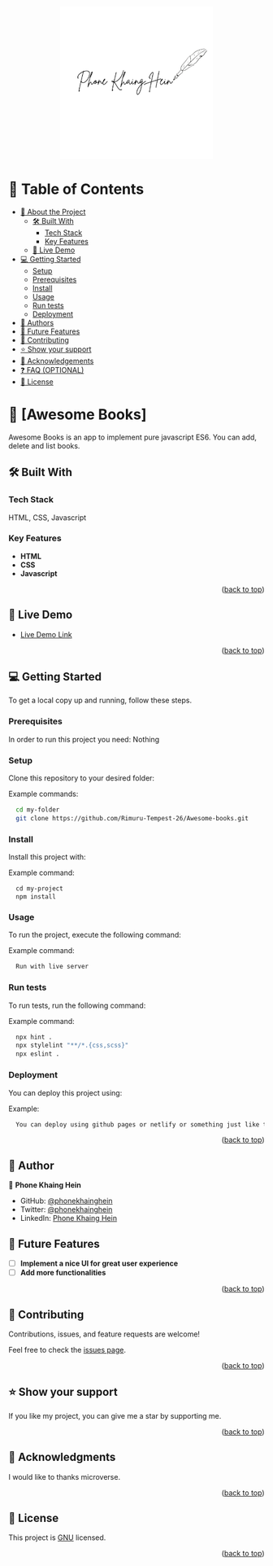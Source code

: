 <a name="readme-top"></a>

<div align="center">
  <img src="signature.png" alt="logo" width="300"  height="auto" />
  <br/>
</div>

<!-- TABLE OF CONTENTS -->

# 📗 Table of Contents

- [📖 About the Project](#about-project)
  - [🛠 Built With](#built-with)
    - [Tech Stack](#tech-stack)
    - [Key Features](#key-features)
  - [🚀 Live Demo](#live-demo)
- [💻 Getting Started](#getting-started)
  - [Setup](#setup)
  - [Prerequisites](#prerequisites)
  - [Install](#install)
  - [Usage](#usage)
  - [Run tests](#run-tests)
  - [Deployment](#deployment)
- [👥 Authors](#authors)
- [🔭 Future Features](#future-features)
- [🤝 Contributing](#contributing)
- [⭐️ Show your support](#support)
- [🙏 Acknowledgements](#acknowledgements)
- [❓ FAQ (OPTIONAL)](#faq)
- [📝 License](#license)

<!-- PROJECT DESCRIPTION -->

# 📖 [Awesome Books] <a name="about-project"></a>

Awesome Books is an app to implement pure javascript ES6. You can add, delete and list books.

## 🛠 Built With <a name="built-with"></a>

### Tech Stack <a name="tech-stack"></a>

<p>HTML, CSS, Javascript</p>

<!-- Features -->

### Key Features <a name="key-features"></a>

- **HTML**
- **CSS**
- **Javascript**

<p align="right">(<a href="#readme-top">back to top</a>)</p>

<!-- LIVE DEMO -->

## 🚀 Live Demo <a name="live-demo"></a>

- [Live Demo Link](https://rimuru-tempest-26.github.io/Awesome-books/)

<p align="right">(<a href="#readme-top">back to top</a>)</p>

<!-- GETTING STARTED -->

## 💻 Getting Started <a name="getting-started"></a>

To get a local copy up and running, follow these steps.

### Prerequisites

In order to run this project you need: Nothing

### Setup

Clone this repository to your desired folder:

Example commands:

```sh
  cd my-folder
  git clone https://github.com/Rimuru-Tempest-26/Awesome-books.git
```

### Install

Install this project with:

Example command:

```shs
  cd my-project
  npm install
```

### Usage

To run the project, execute the following command:

Example command:

```sh
  Run with live server
```

### Run tests

To run tests, run the following command:

Example command:

```sh
  npx hint .
  npx stylelint "**/*.{css,scss}"
  npx eslint .
```

### Deployment

You can deploy this project using:

Example:

```sh
  You can deploy using github pages or netlify or something just like that.
```

<p align="right">(<a href="#readme-top">back to top</a>)</p>

<!-- AUTHORS -->

## 👥 Author <a name="authors"></a>

👤 **Phone Khaing Hein**

- GitHub: [@phonekhainghein](https://github.com/Rimuru-Tempest-26)
- Twitter: [@phonekhainghein](https://twitter.com/PhoneKhaingHein)
- LinkedIn: [Phone Khaing Hein](https://www.linkedin.com/in/phone-khaing-hein-759497216/)

<!-- FUTURE FEATURES -->

## 🔭 Future Features <a name="future-features"></a>

- [ ] **Implement a nice UI for great user experience**
- [ ] **Add more functionalities**

<p align="right">(<a href="#readme-top">back to top</a>)</p>

<!-- CONTRIBUTING -->

## 🤝 Contributing <a name="contributing"></a>

Contributions, issues, and feature requests are welcome!

Feel free to check the [issues page](../../issues/).

<p align="right">(<a href="#readme-top">back to top</a>)</p>

<!-- SUPPORT -->

## ⭐️ Show your support <a name="support"></a>

If you like my project, you can give me a star by supporting me.

<p align="right">(<a href="#readme-top">back to top</a>)</p>

<!-- ACKNOWLEDGEMENTS -->

## 🙏 Acknowledgments <a name="acknowledgements"></a>

I would like to thanks microverse.

<p align="right">(<a href="#readme-top">back to top</a>)</p>

<!-- LICENSE -->

## 📝 License <a name="license"></a>

This project is [GNU](./LICENSE) licensed.

<p align="right">(<a href="#readme-top">back to top</a>)</p>
